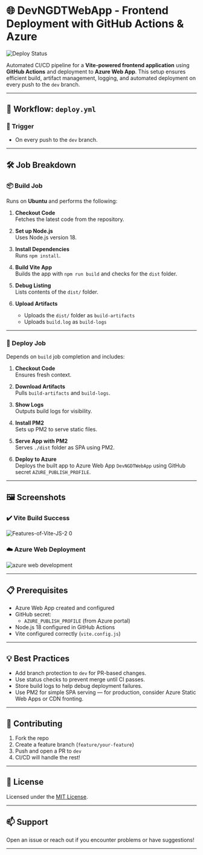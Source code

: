 # 🌐 DevNGDTWebApp - Frontend Deployment with GitHub Actions & Azure

![Deploy Status](https://github.com/OWNER/REPO/actions/workflows/deploy.yml/badge.svg?branch=dev)

Automated CI/CD pipeline for a **Vite-powered frontend application** using **GitHub Actions** and deployment to **Azure Web App**. This setup ensures efficient build, artifact management, logging, and automated deployment on every push to the `dev` branch.

---

## 🚀 Workflow: `deploy.yml`

### 🔄 Trigger

- On every push to the `dev` branch.

---

## 🛠️ Job Breakdown

### 📦 Build Job

Runs on **Ubuntu** and performs the following:

1. **Checkout Code**  
   Fetches the latest code from the repository.

2. **Set up Node.js**  
   Uses Node.js version 18.

3. **Install Dependencies**  
   Runs `npm install`.

4. **Build Vite App**  
   Builds the app with `npm run build` and checks for the `dist` folder.

5. **Debug Listing**  
   Lists contents of the `dist/` folder.

6. **Upload Artifacts**  
   - Uploads the `dist/` folder as `build-artifacts`
   - Uploads `build.log` as `build-logs`

---

### 🚚 Deploy Job

Depends on `build` job completion and includes:

1. **Checkout Code**  
   Ensures fresh context.

2. **Download Artifacts**  
   Pulls `build-artifacts` and `build-logs`.

3. **Show Logs**  
   Outputs build logs for visibility.

4. **Install PM2**  
   Sets up PM2 to serve static files.

5. **Serve App with PM2**  
   Serves `./dist` folder as SPA using PM2.

6. **Deploy to Azure**  
   Deploys the built app to Azure Web App `DevNGDTWebApp` using GitHub secret `AZURE_PUBLISH_PROFILE`.

---

## 🖼 Screenshots

### ✔️ Vite Build Success

![Features-of-Vite-JS-2 0](https://github.com/user-attachments/assets/471472b7-2feb-4887-afb8-0869c6967132)

### ☁️ Azure Web Deployment

![azure web development](https://github.com/user-attachments/assets/0bc97c17-e190-44b2-9a96-b142a2c3da71)


---

## 📋 Prerequisites

- Azure Web App created and configured
- GitHub secret:
  - `AZURE_PUBLISH_PROFILE` (from Azure portal)
- Node.js 18 configured in GitHub Actions
- Vite configured correctly (`vite.config.js`)

---

## 💡 Best Practices

- Add branch protection to `dev` for PR-based changes.
- Use status checks to prevent merge until CI passes.
- Store build logs to help debug deployment failures.
- Use PM2 for simple SPA serving — for production, consider Azure Static Web Apps or CDN fronting.

---

## 👥 Contributing

1. Fork the repo
2. Create a feature branch (`feature/your-feature`)
3. Push and open a PR to `dev`
4. CI/CD will handle the rest!

---

## 📜 License

Licensed under the [MIT License](LICENSE).

---

## 📫 Support

Open an issue or reach out if you encounter problems or have suggestions!

---
